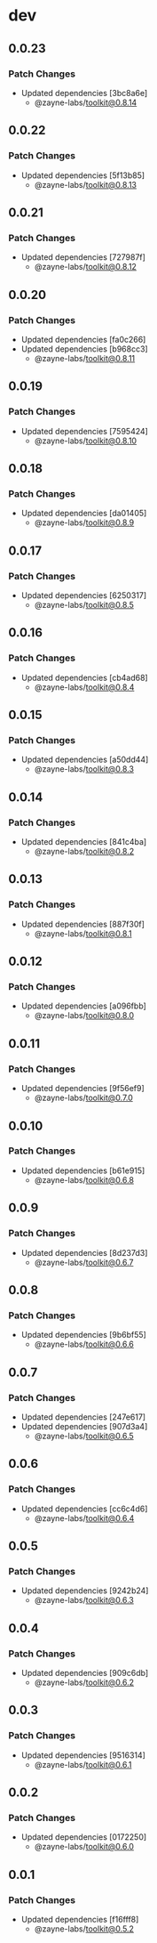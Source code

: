 # dev

## 0.0.23

### Patch Changes

- Updated dependencies [3bc8a6e]
   - @zayne-labs/toolkit@0.8.14

## 0.0.22

### Patch Changes

- Updated dependencies [5f13b85]
   - @zayne-labs/toolkit@0.8.13

## 0.0.21

### Patch Changes

- Updated dependencies [727987f]
   - @zayne-labs/toolkit@0.8.12

## 0.0.20

### Patch Changes

- Updated dependencies [fa0c266]
- Updated dependencies [b968cc3]
   - @zayne-labs/toolkit@0.8.11

## 0.0.19

### Patch Changes

- Updated dependencies [7595424]
   - @zayne-labs/toolkit@0.8.10

## 0.0.18

### Patch Changes

- Updated dependencies [da01405]
   - @zayne-labs/toolkit@0.8.9

## 0.0.17

### Patch Changes

- Updated dependencies [6250317]
   - @zayne-labs/toolkit@0.8.5

## 0.0.16

### Patch Changes

- Updated dependencies [cb4ad68]
   - @zayne-labs/toolkit@0.8.4

## 0.0.15

### Patch Changes

- Updated dependencies [a50dd44]
   - @zayne-labs/toolkit@0.8.3

## 0.0.14

### Patch Changes

- Updated dependencies [841c4ba]
   - @zayne-labs/toolkit@0.8.2

## 0.0.13

### Patch Changes

- Updated dependencies [887f30f]
   - @zayne-labs/toolkit@0.8.1

## 0.0.12

### Patch Changes

- Updated dependencies [a096fbb]
   - @zayne-labs/toolkit@0.8.0

## 0.0.11

### Patch Changes

- Updated dependencies [9f56ef9]
   - @zayne-labs/toolkit@0.7.0

## 0.0.10

### Patch Changes

- Updated dependencies [b61e915]
   - @zayne-labs/toolkit@0.6.8

## 0.0.9

### Patch Changes

- Updated dependencies [8d237d3]
   - @zayne-labs/toolkit@0.6.7

## 0.0.8

### Patch Changes

- Updated dependencies [9b6bf55]
   - @zayne-labs/toolkit@0.6.6

## 0.0.7

### Patch Changes

- Updated dependencies [247e617]
- Updated dependencies [907d3a4]
   - @zayne-labs/toolkit@0.6.5

## 0.0.6

### Patch Changes

- Updated dependencies [cc6c4d6]
   - @zayne-labs/toolkit@0.6.4

## 0.0.5

### Patch Changes

- Updated dependencies [9242b24]
   - @zayne-labs/toolkit@0.6.3

## 0.0.4

### Patch Changes

- Updated dependencies [909c6db]
   - @zayne-labs/toolkit@0.6.2

## 0.0.3

### Patch Changes

- Updated dependencies [9516314]
   - @zayne-labs/toolkit@0.6.1

## 0.0.2

### Patch Changes

- Updated dependencies [0172250]
   - @zayne-labs/toolkit@0.6.0

## 0.0.1

### Patch Changes

- Updated dependencies [f16fff8]
   - @zayne-labs/toolkit@0.5.2
